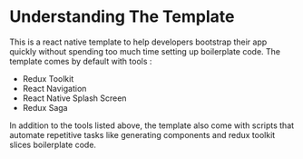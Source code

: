 # Understanding The Template

This is a react native template to help developers bootstrap their app quickly without spending too much time setting up boilerplate code. The template comes by default with tools :

* Redux Toolkit
* React Navigation
* React Native Splash Screen
* Redux Saga

In addition to the tools listed above, the template also come with scripts that automate repetitive tasks like generating components and redux toolkit slices boilerplate code.

